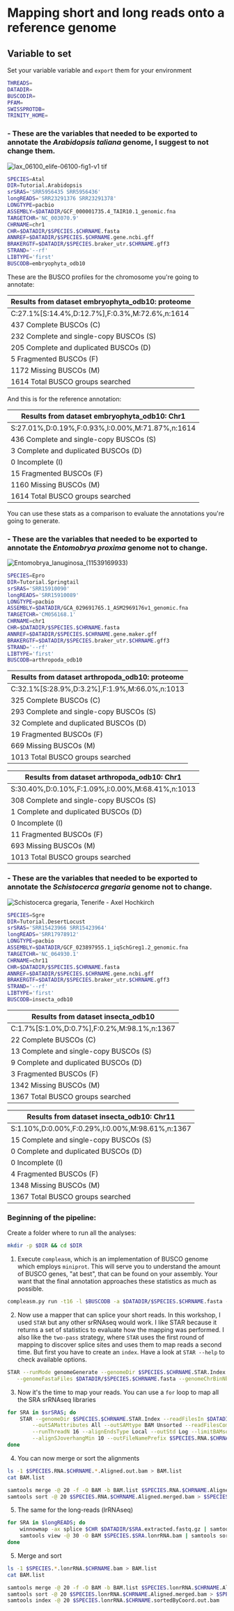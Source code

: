 # Mapping short and long reads onto a reference genome

## Variable to set
Set your variable variable and `export` them for your environment

```bash
THREADS=
DATADIR=
BUSCODIR=
PFAM=
SWISSPROTDB=
TRINITY_HOME=
```

### - These are the variables that needed to be exported to annotate the *Arabidopsis taliana* genome, I suggest to not change them.

![lax_06100_elife-06100-fig1-v1 tif](https://github.com/francicco/GenomeAnnotationWorkshop2024/assets/9006870/5ea245c4-dc3d-4bc9-9727-282aa45d86b2)

```bash
SPECIES=Atal
DIR=Tutorial.Arabidopsis
srSRAS='SRR5956435 SRR5956436'
longREADS='SRR23291376 SRR23291378'
LONGTYPE=pacbio
ASSEMBLY=$DATADIR/GCF_000001735.4_TAIR10.1_genomic.fna
TARGETCHR='NC_003070.9'
CHRNAME=chr1
CHR=$DATADIR/$SPECIES.$CHRNAME.fasta
ANNREF=$DATADIR/$SPECIES.$CHRNAME.gene.ncbi.gff
BRAKERGTF=$DATADIR/$SPECIES.braker_utr.$CHRNAME.gff3
STRAND='--rf'
LIBTYPE='first'
BUSCODB=embryophyta_odb10
```

These are the BUSCO profiles for the chromosome you're going to annotate:


|Results from dataset embryophyta_odb10: proteome|
|------------------------------------------------|
|C:27.1%[S:14.4%,D:12.7%],F:0.3%,M:72.6%,n:1614  |
|437   Complete BUSCOs (C)                       |
|232   Complete and single-copy BUSCOs (S)       |
|205   Complete and duplicated BUSCOs (D)        |
|5     Fragmented BUSCOs (F)                     |
|1172  Missing BUSCOs (M)                        |
|1614  Total BUSCO groups searched               |


And this is for the reference annotation:

|Results from dataset embryophyta_odb10: Chr1    |
|------------------------------------------------|
|S:27.01%,D:0.19%,F:0.93%,I:0.00%,M:71.87%,n:1614|
|436   Complete and single-copy BUSCOs (S)       |
|3     Complete and duplicated BUSCOs (D)        |
|0     Incomplete (I)                            |
|15    Fragmented BUSCOs (F)                     |
|1160   Missing BUSCOs (M)                       |
|1614  Total BUSCO groups searched               |


You can use these stats as a comparison to evaluate the annotations you're going to generate.

### - These are the variables that needed to be exported to annotate the *Entomobrya proxima* genome not to change.
![Entomobrya_lanuginosa_(11539169933)](https://github.com/francicco/GenomeAnnotationWorkshop2024/assets/9006870/b2450762-83d7-4012-9ff2-ea0d46c2c36d)

```bash
SPECIES=Epro
DIR=Tutorial.Springtail
srSRAS='SRR15910090'
longREADS='SRR15910089'
LONGTYPE=pacbio
ASSEMBLY=$DATADIR/GCA_029691765.1_ASM2969176v1_genomic.fna
TARGETCHR='CM056168.1'
CHRNAME=chr1
CHR=$DATADIR/$SPECIES.$CHRNAME.fasta
ANNREF=$DATADIR/$SPECIES.$CHRNAME.gene.maker.gff
BRAKERGTF=$DATADIR/$SPECIES.braker_utr.$CHRNAME.gff3
STRAND='--rf'
LIBTYPE='first'
BUSCODB=arthropoda_odb10
```


|Results from dataset arthropoda_odb10: proteome |
|------------------------------------------------|
|C:32.1%[S:28.9%,D:3.2%],F:1.9%,M:66.0%,n:1013   |
|325   Complete BUSCOs (C)                       |
|293   Complete and single-copy BUSCOs (S)       |
|32    Complete and duplicated BUSCOs (D)        |
|19    Fragmented BUSCOs (F)                     |
|669   Missing BUSCOs (M)                        |
|1013  Total BUSCO groups searched               |



|Results from dataset arthropoda_odb10: Chr1     |
|------------------------------------------------|
|S:30.40%,D:0.10%,F:1.09%,I:0.00%,M:68.41%,n:1013|
|308   Complete and single-copy BUSCOs (S)       |
|1     Complete and duplicated BUSCOs (D)        |
|0     Incomplete (I)                            |
|11    Fragmented BUSCOs (F)                     |
|693   Missing BUSCOs (M)                        |
|1013  Total BUSCO groups searched               |

### - These are the variables that needed to be exported to annotate the *Schistocerca gregaria* genome not to change.
![Schistocerca gregaria, Tenerife - Axel Hochkirch](https://github.com/francicco/GenomeAnnotationWorkshop2024/assets/9006870/dccea9e9-4109-48ce-a7de-0c11578b444b)

```bash
SPECIES=Sgre
DIR=Tutorial.DesertLocust
srSRAS='SRR15423966 SRR15423964'
longREADS='SRR17978912'
LONGTYPE=pacbio
ASSEMBLY=$DATADIR/GCF_023897955.1_iqSchGreg1.2_genomic.fna
TARGETCHR='NC_064930.1'
CHRNAME=chr11
CHR=$DATADIR/$SPECIES.$CHRNAME.fasta
ANNREF=$DATADIR/$SPECIES.$CHRNAME.gene.ncbi.gff
BRAKERGTF=$DATADIR/$SPECIES.braker_utr.$CHRNAME.gff3
STRAND='--rf'
LIBTYPE='first'
BUSCODB=insecta_odb10
```

|Results from dataset insecta_odb10              |
|------------------------------------------------|
|C:1.7%[S:1.0%,D:0.7%],F:0.2%,M:98.1%,n:1367     |
|22	Complete BUSCOs (C)                      |
|13	Complete and single-copy BUSCOs (S)      |
|9	    Complete and duplicated BUSCOs (D)   |
|3	    Fragmented BUSCOs (F)                |
|1342	Missing BUSCOs (M)                       |
|1367	Total BUSCO groups searched              |



|Results from dataset insecta_odb10: Chr11       |
|------------------------------------------------|
|S:1.10%,D:0.00%,F:0.29%,I:0.00%,M:98.61%,n:1367 |
|15    Complete and single-copy BUSCOs (S)       |
|0     Complete and duplicated BUSCOs (D)        |
|0     Incomplete (I)                            |
|4     Fragmented BUSCOs (F)                     |
|1348  Missing BUSCOs (M)                        |
|1367  Total BUSCO groups searched               |


### Beginning of the pipeline:

Create a folder where to run all the analyses:
```bash
mkdir -p $DIR && cd $DIR
```

1. Execute `compleasm`, which is an implementation of BUSCO genome which employs `miniprot`. This will serve you to understand the amount of BUSCO genes, "at best", that can be found on your assembly. Your want that the final annotation approaches these statistics as much as possible.

```bash
compleasm.py run -t16 -l $BUSCODB -a $DATADIR/$SPECIES.$CHRNAME.fasta -o $SPECIES.$CHRNAME.Busco.$BUSCODB
```

2. Now use a mapper that can splice your short reads. In this workshop, I used `STAR` but any other srRNAseq would work.
I like STAR because it returns a set of statistics to evaluate how the mapping was performed. I also like the `two-pass` strategy, where `STAR` uses the first round of mapping to discover splice sites and uses them to map reads a second time.
But first you have to create an `index`. Have a look at `STAR --help` to check available options.

 ```bash
STAR --runMode genomeGenerate --genomeDir $SPECIES.$CHRNAME.STAR.Index --runThreadN $THREADS \
	--genomeFastaFiles $DATADIR/$SPECIES.$CHRNAME.fasta --genomeChrBinNbits 8 --genomeSAindexNbases 11
```
3. Now it's the time to map your reads. You can use a `for` loop to map all the SRA srRNAseq libraries

```bash
for SRA in $srSRAS; do
	STAR --genomeDir $SPECIES.$CHRNAME.STAR.Index --readFilesIn $DATADIR/${SRA}_1.extracted.fastq.gz $DATADIR/${SRA}_2.extracted.fastq.gz --outFilterType BySJout \
		--outSAMattributes All --outSAMtype BAM Unsorted --readFilesCommand zcat \
		--runThreadN 16 --alignEndsType Local --outStd Log --limitBAMsortRAM 7900000000 \
		--alignSJoverhangMin 10 --outFileNamePrefix $SPECIES.RNA.$CHRNAME.$SRA.
done
```
4. You can now merge or sort the alignments

```bash
ls -1 $SPECIES.RNA.$CHRNAME.*.Aligned.out.bam > BAM.list
cat BAM.list

samtools merge -@ 20 -f -O BAM -b BAM.list $SPECIES.RNA.$CHRNAME.Aligned.merged.bam
samtools sort -@ 20 $SPECIES.RNA.$CHRNAME.Aligned.merged.bam > $SPECIES.RNA.$CHRNAME.Aligned.sortedByCoord.out.bam
```

5. The same for the long-reads (lrRNAseq)
   
```bash
for SRA in $longREADS; do
	winnowmap -ax splice $CHR $DATADIR/$SRA.extracted.fastq.gz | samtools view -@ 30 -O BAM > $SPECIES.$SRA.lonrRNA.bam
	samtools view -@ 30 -O BAM $SPECIES.$SRA.lonrRNA.bam | samtools sort -@ 30 -n > $SPECIES.$SRA.lonrRNA.$CHRNAME.bam
done
```

5. Merge and sort

```bash
ls -1 $SPECIES.*.lonrRNA.$CHRNAME.bam > BAM.list
cat BAM.list

samtools merge -@ 20 -f -O BAM -b BAM.list $SPECIES.lonrRNA.$CHRNAME.Aligned.merged.bam
samtools sort -@ 20 $SPECIES.lonrRNA.$CHRNAME.Aligned.merged.bam > $SPECIES.lonrRNA.$CHRNAME.sortedByCoord.out.bam
samtools index -@ 20 $SPECIES.lonrRNA.$CHRNAME.sortedByCoord.out.bam
```
